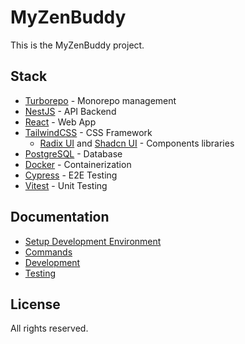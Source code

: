 # MyZenBuddy

This is the MyZenBuddy project.

## Stack

- [Turborepo](https://turbo.build/repo) - Monorepo management
- [NestJS](https://nestjs.com) - API Backend
- [React](https://reactjs.org) - Web App
- [TailwindCSS](https://tailwindcss.com) - CSS Framework
  - [Radix UI](https://radix-ui.com) and [Shadcn UI](https://ui.shadcn.com) - Components libraries
- [PostgreSQL](https://www.postgresql.org) - Database
- [Docker](https://www.docker.com) - Containerization
- [Cypress](https://www.cypress.io) - E2E Testing
- [Vitest](https://vitest.dev) - Unit Testing

## Documentation

- [Setup Development Environment](./docs/SETUP-DEVELOPMENT-ENVIRONMENT.md)
- [Commands](./docs/COMMANDS.md)
- [Development](./docs/DEVELOPMENT.md)
- [Testing](./docs/TESTING.md)

## License

All rights reserved.
